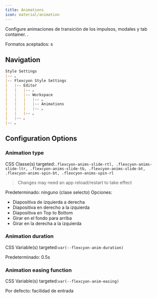 ```yaml
---
title: Animations
icon: material/animation
---
```


Configure animaciones de transición de los impulsos, modales y tab container.
.

Formatos aceptados: s

## Navigation
```md
Style Settings
|-- 。
|-- Flexcyon Style Settings
|   |-- Editor
|   |   |-- 。
|   |   |-- Workspace
|   |   |   |-- 。
|   |   |   |-- Animations
|   |   |   |-- 。
|   |   |-- 。
|   |-- 。
|-- 。
```

## Configuration Options

### Animation type
CSS Classe(s) targeted:`.flexcyon-anims-slide-rtl, .flexcyon-anims-slide-ltr, .flexcyon-anims-slide-tb, .flexcyon-anims-slide-bt, .flexcyon-anims-spin-bt, .flexcyon-anims-spin-rl`
> Changes may need an app reload/restart to take effect

Predeterminado: ninguno (clase selecto)
Opciones:
- Diapositiva de izquierda a derecha
- Diapositiva en derecho a la izquierda
- Diapositiva en Top to Bottom
- Girar en el fondo para arriba
- Girar en la derecha a la izquierda

### Animation duration
CSS Variable(s) targeted:`var(--flexcyon-anim-duration)`

Predeterminado: 0.5s

### Animation easing function
CSS Variable(s) targeted:`var(--flexcyon-anim-easing)`

Por defecto: facilidad de entrada